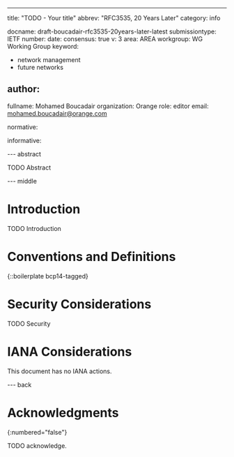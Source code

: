 ---
title: "TODO - Your title"
abbrev: "RFC3535, 20 Years Later"
category: info

docname: draft-boucadair-rfc3535-20years-later-latest
submissiontype: IETF 
number:
date:
consensus: true
v: 3
area: AREA
workgroup: WG Working Group
keyword:
 - network management
 - future networks

author:
 -
   fullname: Mohamed Boucadair
   organization: Orange
   role: editor
   email: mohamed.boucadair@orange.com

normative:

informative:


--- abstract

TODO Abstract


--- middle

# Introduction

TODO Introduction


# Conventions and Definitions

{::boilerplate bcp14-tagged}


# Security Considerations

TODO Security


# IANA Considerations

This document has no IANA actions.


--- back

# Acknowledgments
{:numbered="false"}

TODO acknowledge.
